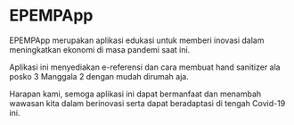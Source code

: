 # EPEMPApp
EPEMPApp merupakan aplikasi edukasi untuk memberi inovasi dalam meningkatkan ekonomi di masa pandemi saat ini.  
  
  
Aplikasi ini menyediakan e-referensi dan cara membuat hand sanitizer ala posko 3 Manggala 2 dengan mudah dirumah aja.  
  
  
Harapan kami, semoga aplikasi ini dapat bermanfaat dan menambah wawasan kita dalam berinovasi serta dapat beradaptasi di tengah Covid-19 ini.
